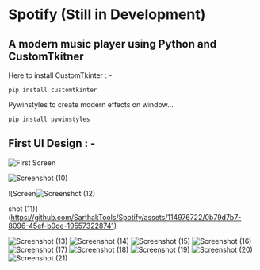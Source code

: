 # Spotify (Still in Development)
## A modern music player using Python and CustomTkitner

Here to install CustomTkinter : - 
```
pip install customtkinter
```
Pywinstyles to create modern effects on window...
```
pip install pywinstyles
```
## First UI Design : -
![First Screen](https://github.com/SarthakTools/Spotify/assets/114976722/26724e0e-729d-4d8e-8a0d-ada4edad5d97)

![Screenshot (10)](https://github.com/SarthakTools/Spotify/assets/114976722/de1a3848-dc0a-4336-a22e-64aa38c41885)

![Screen![Screenshot (12)](https://github.com/SarthakTools/Spotify/assets/114976722/e6a2eebb-66ef-469f-9a73-41d837acb58c)

shot (11)](https://github.com/SarthakTools/Spotify/assets/114976722/0b79d7b7-8096-45ef-b0de-195573228741)

![Screenshot (13)](https://github.com/SarthakTools/Spotify/assets/114976722/988dd36c-979e-4b11-bbf5-00ea06cf9f70)
![Screenshot (14)](https://github.com/SarthakTools/Spotify/assets/114976722/62a6d343-25e3-4e93-9e6d-0f04d14ba08f)
![Screenshot (15)](https://github.com/SarthakTools/Spotify/assets/114976722/6d3ccf38-d1de-4237-9d9a-598b9c51836c)
![Screenshot (16)](https://github.com/SarthakTools/Spotify/assets/114976722/7f47253f-4d0c-4b33-baa7-d2fbc3801b9b)
![Screenshot (17)](https://github.com/SarthakTools/Spotify/assets/114976722/d009781d-7cdc-4539-b7cb-063f1a524c3c)
![Screenshot (18)](https://github.com/SarthakTools/Spotify/assets/114976722/29c142d7-0e63-4324-9286-84b985195955)
![Screenshot (19)](https://github.com/SarthakTools/Spotify/assets/114976722/a9b965a5-9443-461d-bf2f-bed7a6f144dc)
![Screenshot (20)](https://github.com/SarthakTools/Spotify/assets/114976722/bfdd4b42-2381-469b-93b3-22c59eb3963c)
![Screenshot (21)](https://github.com/SarthakTools/Spotify/assets/114976722/9f391f2b-d4e8-4613-81bd-2394a79f1b7b)



